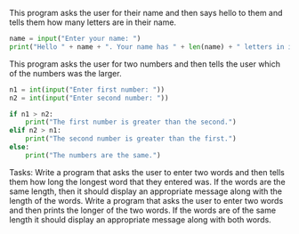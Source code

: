 This program asks the user for their name and then says hello to them and tells them how many letters are in their name.

```Python
name = input("Enter your name: ")
print("Hello " + name + ". Your name has " + len(name) + " letters in it.")
```

This program asks the user for two numbers and then tells the user which of the numbers was the larger.

```Python
n1 = int(input("Enter first number: "))
n2 = int(input("Enter second number: "))

if n1 > n2:
    print("The first number is greater than the second.")
elif n2 > n1:
    print("The second number is greater than the first.")
else:
    print("The numbers are the same.")
```
Tasks:
Write a program that asks the user to enter two words and then tells them how long the longest word that they entered was. If the words are the same length, then it should display an appropriate message along with the length of the words.
Write a program that asks the user to enter two words and then prints the longer of the two words. If the words are of the same length it should display an appropriate message along with both words.
